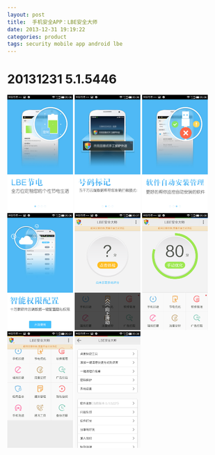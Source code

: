 ```yaml
---
layout: post
title:  手机安全APP：LBE安全大师
date: 2013-12-31 19:19:22
categories: product
tags: security mobile app android lbe
---
```


# 20131231 5.1.5446

<img src="/img/android-secure-app-lbe/5.1.5446/lbe-01.png" style="width: 30%; height: 30%"/>
<img src="/img/android-secure-app-lbe/5.1.5446/lbe-02.png" style="width: 30%; height: 30%"/>
<img src="/img/android-secure-app-lbe/5.1.5446/lbe-03.png" style="width: 30%; height: 30%"/>
<img src="/img/android-secure-app-lbe/5.1.5446/lbe-04.png" style="width: 30%; height: 30%"/>
<img src="/img/android-secure-app-lbe/5.1.5446/lbe-05.png" style="width: 30%; height: 30%"/>
<img src="/img/android-secure-app-lbe/5.1.5446/lbe-06.png" style="width: 30%; height: 30%"/>
<img src="/img/android-secure-app-lbe/5.1.5446/lbe-07.png" style="width: 30%; height: 30%"/>
<img src="/img/android-secure-app-lbe/5.1.5446/lbe-08.png" style="width: 30%; height: 30%"/>
